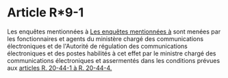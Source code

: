 # Article R*9-1

Les enquêtes mentionnées à [Les enquêtes mentionnées à][1] sont menées par les fonctionnaires et agents du ministère chargé des communications électroniques et de l'Autorité de régulation des communications électroniques et des postes habilités à cet effet par le ministre chargé des communications électroniques et assermentés dans les conditions prévues aux [articles R. 20-44-1 à R. 20-44-4.][2]

 [1]: /affichCodeArticle.do?cidTexte=LEGITEXT000006070987&idArticle=LEGIARTI000006465736&dateTexte=&categorieLien=cid
 [2]: /affichCodeArticle.do?cidTexte=LEGITEXT000006070987&idArticle=LEGIARTI000006466404&dateTexte=&categorieLien=cid